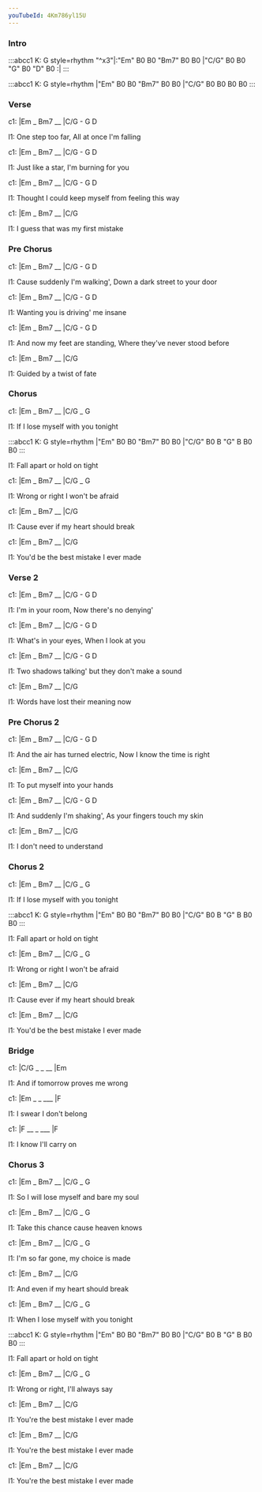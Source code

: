 ```yaml
---
youTubeId: 4Km786yl15U
---
```


### Intro

:::abcc1
K: G style=rhythm
"^x3"|:"Em" B0 B0 "Bm7" B0 B0 |"C/G" B0 B0 "G" B0 "D" B0 :|
:::

:::abcc1
K: G style=rhythm
|"Em" B0 B0 "Bm7" B0 B0 |"C/G" B0 B0 B0 B0
:::

### Verse

c1: |Em _ Bm7 __ |C/G - G D

l1: One step too far, All at once I'm falling

c1: |Em _ Bm7 __ |C/G - G D

l1: Just like a star, I'm burning for you

c1: |Em _ Bm7 __ |C/G - G D

l1: Thought I could keep myself from feeling this way

c1: |Em _ Bm7 __ |C/G

l1: I guess that was my first mistake

### Pre Chorus

c1: |Em _ Bm7 __ |C/G - G D

l1: Cause suddenly I'm walking', Down a dark street to your door

c1: |Em _ Bm7 __ |C/G - G D

l1: Wanting you is driving' me insane

c1: |Em _ Bm7 __ |C/G - G D

l1: And now my feet are standing, Where they've never stood before

c1: |Em _ Bm7 __ |C/G

l1: Guided by a twist of fate

### Chorus

c1: |Em _ Bm7 __ |C/G _ G

l1: If I lose myself with you tonight

:::abcc1
K: G style=rhythm
|"Em" B0 B0 "Bm7" B0 B0 |"C/G" B0 B "G" B B0 B0
:::

l1: Fall apart or hold on tight

c1: |Em _ Bm7 __ |C/G _ G

l1: Wrong or right I won't be afraid

c1: |Em _ Bm7 __ |C/G 

l1: Cause ever if my heart should break

c1: |Em _ Bm7 __ |C/G 

l1: You'd be the best mistake I ever made

### Verse 2

c1: |Em _ Bm7 __ |C/G - G D

l1: I'm in your room, Now there's no denying'

c1: |Em _ Bm7 __ |C/G - G D

l1: What's in your eyes, When I look at you

c1: |Em _ Bm7 __ |C/G - G D

l1: Two shadows talking' but they don't make a sound

c1: |Em _ Bm7 __ |C/G 

l1: Words have lost their meaning now

### Pre Chorus 2

c1: |Em _ Bm7 __ |C/G - G D

l1: And the air has turned electric, Now I know the time is right

c1: |Em _ Bm7 __ |C/G

l1: To put myself into your hands

c1: |Em _ Bm7 __ |C/G - G D

l1: And suddenly I'm shaking', As your fingers touch my skin

c1: |Em _ Bm7 __ |C/G

l1: I don't need to understand

### Chorus 2

c1: |Em _ Bm7 __ |C/G _ G

l1: If I lose myself with you tonight

:::abcc1
K: G style=rhythm
|"Em" B0 B0 "Bm7" B0 B0 |"C/G" B0 B "G" B B0 B0
:::

l1: Fall apart or hold on tight

c1: |Em _ Bm7 __ |C/G _ G

l1: Wrong or right I won't be afraid

c1: |Em _ Bm7 __ |C/G

l1: Cause ever if my heart should break

c1: |Em _ Bm7 __ |C/G

l1: You'd be the best mistake I ever made

### Bridge


c1: |C/G _ _ __ |Em

l1: And if tomorrow proves me wrong

c1: |Em _ _ ___ |F

l1: I swear I don't belong

c1: |F __ _ ___ |F

l1: I know I'll carry on

### Chorus 3

c1: |Em _ Bm7 __ |C/G _ G

l1: So I will lose myself and bare my soul

c1: |Em _ Bm7 __ |C/G _ G

l1: Take this chance cause heaven knows

c1: |Em _ Bm7 __ |C/G _ G

l1: I'm so far gone, my choice is made

c1: |Em _ Bm7 __ |C/G

l1: And even if my heart should break

c1: |Em _ Bm7 __ |C/G _ G

l1: When I lose myself with you tonight

:::abcc1
K: G style=rhythm
|"Em" B0 B0 "Bm7" B0 B0 |"C/G" B0 B "G" B B0 B0
:::

l1: Fall apart or hold on tight

c1: |Em _ Bm7 __ |C/G _ G

l1: Wrong or right, I'll always say

c1: |Em _ Bm7 __ |C/G

l1: You're the best mistake I ever made

c1: |Em _ Bm7 __ |C/G

l1: You're the best mistake I ever made

c1: |Em _ Bm7 __ |C/G

l1: You're the best mistake I ever made